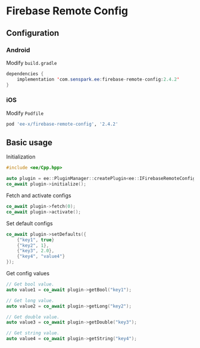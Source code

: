 # Firebase Remote Config
## Configuration
### Android
Modify `build.gradle`
```java
dependencies {
    implementation 'com.senspark.ee:firebase-remote-config:2.4.2'
}
```

### iOS
Modify `Podfile`
```ruby
pod 'ee-x/firebase-remote-config', '2.4.2'
```

## Basic usage
Initialization
```cpp
#include <ee/Cpp.hpp>

auto plugin = ee::PluginManager::createPlugin<ee::IFirebaseRemoteConfig>();
co_await plugin->initialize();
```

Fetch and activate configs
```cpp
co_await plugin->fetch(0);
co_await plugin->activate();
```

Set default configs
```cpp
co_await plugin->setDefaults({
    {"key1", true}
    {"key2", 1},
    {"key3", 2.0},
    {"key4", "value4"}
});
```

Get config values
```cpp
// Get bool value.
auto value1 = co_await plugin->getBool("key1");

// Get long value.
auto value2 = co_await plugin->getLong("key2");

// Get double value.
auto value3 = co_await plugin->getDouble("key3");

// Get string value.
auto value4 = co_await plugin->getString("key4");
```